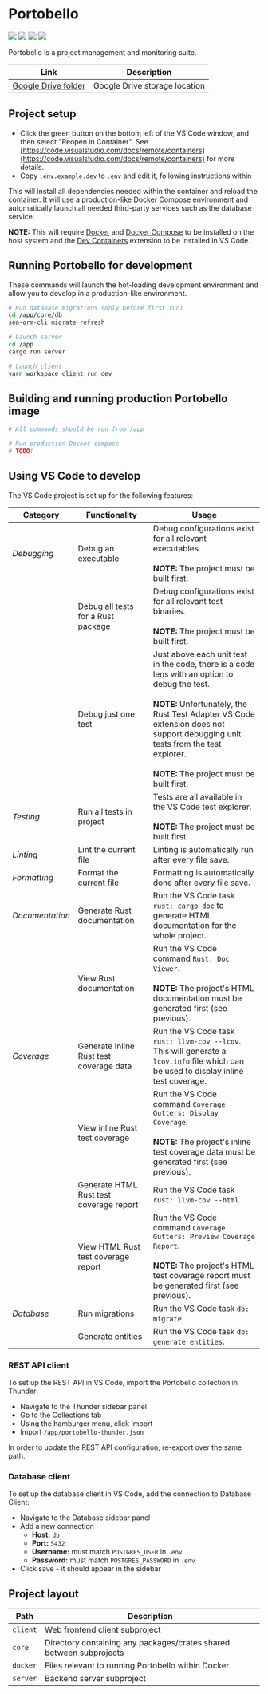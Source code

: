 # Portobello

<img src="https://img.shields.io/badge/license-MIT-green" /> <img src="https://img.shields.io/badge/rust-1.69.0-blue" /> <img src="https://img.shields.io/badge/node-v18.13.0-blue" /> <img src="https://img.shields.io/badge/platform-linux%7Cdocker-lightgrey" />

Portobello is a project management and monitoring suite.

| Link | Description |
|------|-------------|
| [Google Drive folder](https://drive.google.com/drive/folders/1N00nt2MpcOYI9LJROfeZS94XxQnfkklY?usp=share_link) | Google Drive storage location |

## Project setup

* Click the green button on the bottom left of the VS Code window, and then select "Reopen in Container". See [https://code.visualstudio.com/docs/remote/containers](https://code.visualstudio.com/docs/remote/containers) for more details.
* Copy `.env.example.dev` to `.env` and edit it, following instructions within

This will install all dependencies needed within the container and reload the container. It will use a production-like Docker Compose environment and automatically launch all needed third-party services such as the database service.

**NOTE:** This will require [Docker](https://www.docker.com/) and [Docker Compose](https://docs.docker.com/compose/) to be installed on the host system and the [Dev Containers](https://marketplace.visualstudio.com/items?itemName=ms-vscode-remote.remote-containers) extension to be installed in VS Code.

## Running Portobello for development

These commands will launch the hot-loading development environment and allow you to develop in a production-like environment.

```bash
# Run database migrations (only before first run)
cd /app/core/db
sea-orm-cli migrate refresh

# Launch server
cd /app
cargo run server

# Launch client
yarn workspace client run dev
```

## Building and running production Portobello image

```bash
# All commands should be run from /app

# Run production Docker-compose
# TODO!
```

## Using VS Code to develop

The VS Code project is set up for the following features:

Category        | Functionality                           | Usage
--------------- | --------------------------------------- | -----
*Debugging*     | Debug an executable                     | Debug configurations exist for all relevant executables.<br /><br />**NOTE:** The project must be built first.
|               | Debug all tests for a Rust package      | Debug configurations exist for all relevant test binaries.<br /><br />**NOTE:** The project must be built first.
|               | Debug just one test                     | Just above each unit test in the code, there is a code lens with an option to debug the test.<br /><br />**NOTE:** Unfortunately, the Rust Test Adapter VS Code extension does not support debugging unit tests from the test explorer.<br /><br />**NOTE:** The project must be built first.
*Testing*       | Run all tests in project                | Tests are all available in the VS Code test explorer.<br /><br />**NOTE:** The project must be built first.
*Linting*       | Lint the current file                   | Linting is automatically run after every file save.
*Formatting*    | Format the current file                 | Formatting is automatically done after every file save.
*Documentation* | Generate Rust documentation             | Run the VS Code task `rust: cargo doc` to generate HTML documentation for the whole project.
|               | View Rust documentation                 | Run the VS Code command `Rust: Doc Viewer`.<br /><br />**NOTE:** The project's HTML documentation must be generated first (see previous).
*Coverage*      | Generate inline Rust test coverage data | Run the VS Code task `rust: llvm-cov --lcov`. This will generate a `lcov.info` file which can be used to display inline test coverage.
|               | View inline Rust test coverage          | Run the VS Code command `Coverage Gutters: Display Coverage`.<br /><br />**NOTE:** The project's inline test coverage data must be generated first (see previous).
|               | Generate HTML Rust test coverage report | Run the VS Code task `rust: llvm-cov --html`.
|               | View HTML Rust test coverage report     | Run the VS Code command `Coverage Gutters: Preview Coverage Report`.<br /><br />**NOTE:** The project's HTML test coverage report must be generated first (see previous).
*Database*      | Run migrations                          | Run the VS Code task `db: migrate`.
|               | Generate entities                       | Run the VS Code task `db: generate entities`.

### REST API client

To set up the REST API in VS Code, import the Portobello collection in Thunder:
* Navigate to the Thunder sidebar panel
* Go to the Collections tab
* Using the hamburger menu, click Import
* Import `/app/portobello-thunder.json`

In order to update the REST API configuration, re-export over the same path.

### Database client

To set up the database client in VS Code, add the connection to Database Client:
* Navigate to the Database sidebar panel
* Add a new connection
    * **Host:** `db`
    * **Port:** `5432`
    * **Username:** must match `POSTGRES_USER` in `.env`
    * **Password:** must match `POSTGRES_PASSWORD` in `.env`
* Click save - it should appear in the sidebar

## Project layout

| Path     | Description                                                         |
|----------|---------------------------------------------------------------------|
| `client` | Web frontend client subproject                                      |
| `core`   | Directory containing any packages/crates shared between subprojects |
| `docker` | Files relevant to running Portobello within Docker                  |
| `server` | Backend server subproject                                           |
